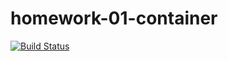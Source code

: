 # homework-01-container
[![Build Status](https://www.travis-ci.org/cituoo/lab02.svg?branch=dz-01)](https://www.travis-ci.org/cituoo/term2labs)

